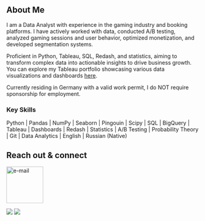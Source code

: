 
## About Me

I am a Data Analyst with experience in the gaming industry and booking platforms. I have actively worked with data, conducted A/B testing, analyzed gaming sessions and user behavior, optimized monetization, and developed segmentation systems.

Proficient in Python, Tableau, SQL, Redash, and statistics, aiming to transform complex data into actionable insights to drive business growth. You can explore my Tableau portfolio showcasing various data visualizations and dashboards [here](https://public.tableau.com/app/profile/elina.krs/vizzes).

Currently residing in Germany with a valid work permit, I do NOT require sponsorship for employment.



### Key Skills

Python | Pandas | NumPy | Seaborn | Pingouin | Scipy | SQL | BigQuery | Tableau | Dashboards | Redash | Statistics | A/B Testing | Probability Theory | Git | Data Analytics | English | Russian (Native)

## Reach out & connect

[<img width="96" height="96" src="https://img.icons8.com/emoji/96/e-mail.png" alt="e-mail"/>](mailto:elina8kr@gmail.com)

<a href= "https://public.tableau.com/app/profile/elina.krs/vizzes"><img src="https://img.icons8.com/color/96/tableau-software.png"/></a>
<a href= "https://t.me/elina_kr"><img src="https://img.icons8.com/?size=100&id=oWiuH0jFiU0R&format=png&color=000000"/></a>
